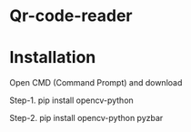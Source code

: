 # Qr-code-reader

# Installation

Open CMD (Command Prompt) and download


Step-1. pip install opencv-python


Step-2. pip install opencv-python pyzbar
